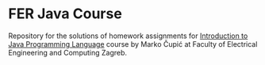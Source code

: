 # FER Java Course 

Repository for the solutions of homework assignments for [Introduction to Java Programming Language][1] course by Marko Čupić at Faculty of Electrical Engineering and Computing Zagreb.


[1]: https://www.fer.unizg.hr/en/course/itjpl